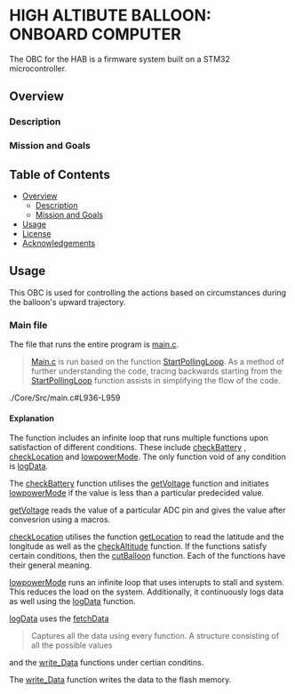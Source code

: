 # HIGH ALTIBUTE BALLOON: ONBOARD COMPUTER
The OBC for the HAB is a firmware system built on a STM32 microcontroller.

## Overview
### Description

### Mission and Goals

## Table of Contents
- [Overview](#overview)
  - [Description](#description)
  - [Mission and Goals](#mission-and-goals)
- [Usage](#usage)
- [License](#license)
- [Acknowledgements](#acknowledgements)

## Usage 
This OBC is used for controlling the actions based on circumstances during the balloon's upward trajectory.

### Main file
The file that runs the entire program is [main.c](./Core/Src/main.c).
> [Main.c](./Core/Src/main.c) is run based on the function [StartPollingLoop](./Core/Src/main.c#L936). 
As a method of further understanding the code, tracing backwards starting from the [StartPollingLoop](./Core/Src/main.c#L936) function assists in simplifying the flow of the code.

./Core/Src/main.c#L936-L959

#### Explanation
The function includes an infinite loop that runs multiple functions upon satisfaction of different conditions. These include [checkBattery](./Core/Src/main.c#L240-L246) , [checkLocation](./Core/Src/main.c#L259-L272) and [lowpowerMode](./Core/Src/main.c#L190-L201). The only function void of any condition is [logData](./Core/Src/main.c#L167-L175).

The [checkBattery](./Core/Src/main.c#L240-L246) function utilises the [getVoltage](./Core/Src/main.c#L203-L220) function and initiates [lowpowerMode](./Core/Src/main.c#L190-L201) if the value is less than a particular predecided value.

[getVoltage](./Core/Src/main.c#L203-L220) reads the value of a particular ADC pin and gives the value after convesrion using a macros.

[checkLocation](./Core/Src/main.c#L259-L272) utilises the function [getLocation](./Core/Src/HAWB_APRS.c#L21-L23) to read the latitude and the longitude as well as the [checkAltitude](./Core/Src/main.c#L248-L257) function. If the functions satisfy certain conditions, then the [cutBalloon](./Core/Src/main.c#L177-L188) function. Each of the functions have their general meaning.

[lowpowerMode](./Core/Src/main.c#L190-L201) runs an infinite loop that uses interupts to stall and system. This reduces the load on the system. Additionally, it continuously logs data as well using the [logData](./Core/Src/main.c#L167-L175) function.

[logData](./Core/Src/main.c#L167-L175) uses the [fetchData](./Core/Src/main.c#L156-L165)
> Captures all the data using every function. A structure consisting of all the possible values

 and the [write_Data](./Core/Src/data_storage.c#L34-L50) functions under certian conditins. 

The [write_Data](./Core/Src/data_storage.c#L34-L50) function writes the data to the flash memory.














